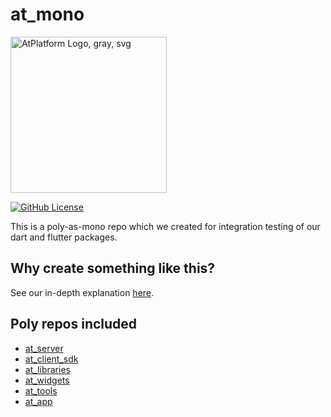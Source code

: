 # at_mono

<img width=250px src="https://atsign.dev/assets/img/atPlatform_logo_gray.svg?sanitize=true" alt="AtPlatform Logo, gray, svg">

[![GitHub License](https://img.shields.io/badge/license-BSD3-blue.svg)](./LICENSE)

This is a poly-as-mono repo which we created for integration testing of our dart and
flutter packages.

## Why create something like this?

See our in-depth explanation [here](https://github.com/atsign-foundation/.github/blob/trunk/at_mono.md).

## Poly repos included

- [at_server](https://github.com/atsign-foundation/at_server.git)
- [at_client_sdk](https://github.com/atsign-foundation/at_client_sdk.git)
- [at_libraries](https://github.com/atsign-foundation/at_libraries.git)
- [at_widgets](https://github.com/atsign-foundation/at_widgets.git)
- [at_tools](https://github.com/atsign-foundation/at_tools.git)
- [at_app](https://github.com/atsign-foundation/at_app.git)

